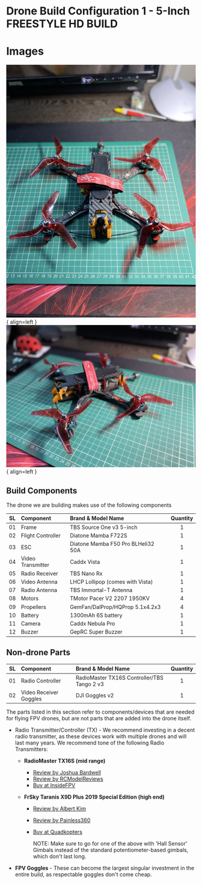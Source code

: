 # Drone Build Configuration 1 - 5-Inch FREESTYLE HD BUILD

# Images

![Freestyle5Inch](../../images/5-inch-freestyle-1.jpeg){ align=left }
![Freestyle5Inch](../../images/5-inch-freestyle-2.jpeg){ align=left }

## Build Components

The drone we are building makes use of the following components

| SL  | Component         | Brand & Model Name                 | Quantity |
| --- | :---------------- | :--------------------------------- | :------: |
| 01  | Frame             | TBS Source One v3 5-inch           |    1     |
| 02  | Flight Controller | Diatone Mamba F722S                |    1     |
| 03  | ESC               | Diatone Mamba F50 Pro BLHeli32 50A |    1     |
| 04  | Video Transmitter | Caddx Vista                        |    1     |
| 05  | Radio Receiver    | TBS Nano Rx                        |    1     |
| 06  | Video Antenna     | LHCP Lollipop (comes with Vista)   |    1     |
| 07  | Radio Antenna     | TBS Immortal-T Antenna             |    1     |
| 08  | Motors            | TMotor Pacer V2 2207 1950KV        |    4     |
| 09  | Propellers        | GemFan/DalProp/HQProp 5.1x4.2x3    |    4     |
| 10  | Battery           | 1300mAh 6S battery                 |    1     |
| 11  | Camera            | Caddx Nebula Pro                   |    1     |
| 12  | Buzzer            | GepRC Super Buzzer                 |    1     |

## Non-drone Parts

| SL  | Component              | Brand & Model Name                          | Quantity |
| --- | :--------------------- | :------------------------------------------ | :------: |
| 01  | Radio Controller       | RadioMaster TX16S Controller/TBS Tango 2 v3 |    1     |
| 02  | Video Receiver Goggles | DJI Goggles v2                              |    1     |

The parts listed in this section refer to components/devices that are needed for flying FPV drones, but are not parts
that are added into the drone itself.

- Radio Transmitter/Controller (TX) - We recommend investing in a decent radio transmitter, as these devices work with multiple drones and will last many years. We recommend tone of the following Radio Transmitters:

  - **RadioMaster TX16S (mid range)**

    - [Review by Joshua Bardwell](https://www.youtube.com/watch?v=ddMP2gnZQck)
    - [Review by RCModelReviews](https://www.youtube.com/watch?v=fJcZ3LCvEXI)
    - [Buy at InsideFPV](https://www.insidefpv.com/product/radiomaster-tx16s-hall-sensor-gimbals-2-4g-16ch-multi-protocol-rf-system-opentx-mode2-transmitter-for-rc-drone-mode-2-left-hand-throttle-tx16s/)

  - **FrSky Taranis X9D Plus 2019 Special Edition (high end)**

    - [Review by Albert Kim](https://www.youtube.com/watch?v=onjRkSSAo5w)
    - [Review by Painless360](https://www.youtube.com/watch?v=csVWUOw8JM0&t=24s)
    - [Buy at Quadkopters](https://www.quadkopters.com/product/tx-and-rx/frsky-taranis-x9d-plus-special-edition/)

      NOTE: Make sure to go for one of the above with 'Hall Sensor' Gimbals instead of the standard potentiometer-based gimbals, which don't last long.

- **FPV Goggles** - These can become the largest singular investment in the entire build, as respectable goggles don't come cheap.
